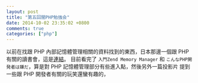 ```yaml
---
layout: post
title: "第五回闇PHP勉強会"
date: 2014-10-02 23:35:02 +0800
comments: true
categories: ["php"]
---
```


<!-- more -->

以前在找跟 PHP 內部記憶體管理相關的資料找到的東西，日本那邊一個跟 PHP 有關的讀書會，這是[連結]。
目前看完了 `入門Zend Memory Manager` 和 `こんなPHP開発者は嫌だ`，算是對 PHP 記憶體管理部分有些進入點，然後另外一篇投影片
提到一些跟 PHP 開發者有關的玩笑還蠻有趣的，




[連結]:http://sasezaki.hatenablog.com/entry/2014/03/16/042422